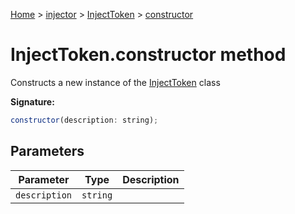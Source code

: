 [Home](./index) &gt; [injector](./injector.md) &gt; [InjectToken](./injector.injecttoken.md) &gt; [constructor](./injector.injecttoken.constructor.md)

# InjectToken.constructor method

Constructs a new instance of the [InjectToken](./injector.injecttoken.md) class

**Signature:**
```javascript
constructor(description: string);
```

## Parameters

|  Parameter | Type | Description |
|  --- | --- | --- |
|  `description` | `string` |  |

